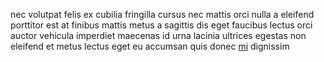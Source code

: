 nec volutpat felis ex cubilia fringilla cursus nec mattis orci nulla a eleifend
porttitor est at finibus mattis metus a sagittis dis eget faucibus lectus orci
auctor vehicula imperdiet maecenas id urna lacinia ultrices egestas non
eleifend et metus lectus eget eu accumsan quis donec
[mi](generated_webpages/nec9.md) dignissim